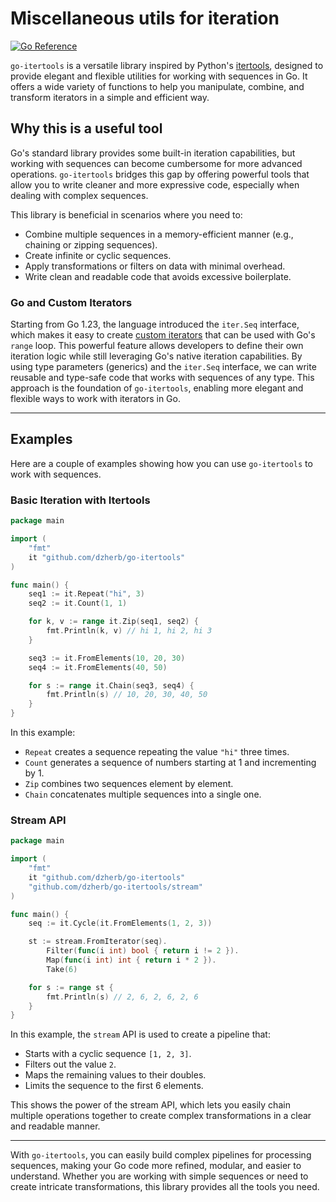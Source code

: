 # Miscellaneous utils for iteration
[![Go Reference](https://pkg.go.dev/badge/github.com/dzherb/go-itertools.svg)](https://pkg.go.dev/github.com/dzherb/go-itertools)


`go-itertools` is a versatile library inspired by Python's [itertools](https://docs.python.org/3/library/itertools.html), designed to provide elegant and flexible utilities for working with sequences in Go. It offers a wide variety of functions to help you manipulate, combine, and transform iterators in a simple and efficient way.

## Why this is a useful tool

Go's standard library provides some built-in iteration capabilities, but working with sequences can become cumbersome for more advanced operations. `go-itertools` bridges this gap by offering powerful tools that allow you to write cleaner and more expressive code, especially when dealing with complex sequences.

This library is beneficial in scenarios where you need to:

- Combine multiple sequences in a memory-efficient manner (e.g., chaining or zipping sequences).
- Create infinite or cyclic sequences.
- Apply transformations or filters on data with minimal overhead.
- Write clean and readable code that avoids excessive boilerplate.

### Go and Custom Iterators

Starting from Go 1.23, the language introduced the `iter.Seq` interface, which makes it easy to create [custom iterators](https://go.dev/blog/range-functions) that can be used with Go's `range` loop. This powerful feature allows developers to define their own iteration logic while still leveraging Go's native iteration capabilities. By using type parameters (generics) and the `iter.Seq` interface, we can write reusable and type-safe code that works with sequences of any type. This approach is the foundation of `go-itertools`, enabling more elegant and flexible ways to work with iterators in Go.

---

## Examples

Here are a couple of examples showing how you can use `go-itertools` to work with sequences.

### Basic Iteration with Itertools

```go
package main

import (
	"fmt"
	it "github.com/dzherb/go-itertools"
)

func main() {
	seq1 := it.Repeat("hi", 3)
	seq2 := it.Count(1, 1)

	for k, v := range it.Zip(seq1, seq2) {
		fmt.Println(k, v) // hi 1, hi 2, hi 3
	}

	seq3 := it.FromElements(10, 20, 30)
	seq4 := it.FromElements(40, 50)

	for s := range it.Chain(seq3, seq4) {
		fmt.Println(s) // 10, 20, 30, 40, 50
	}
}
```

In this example:
- `Repeat` creates a sequence repeating the value `"hi"` three times.
- `Count` generates a sequence of numbers starting at 1 and incrementing by 1.
- `Zip` combines two sequences element by element.
- `Chain` concatenates multiple sequences into a single one.

### Stream API

```go
package main

import (
	"fmt"
	it "github.com/dzherb/go-itertools"
	"github.com/dzherb/go-itertools/stream"
)

func main() {
	seq := it.Cycle(it.FromElements(1, 2, 3))

	st := stream.FromIterator(seq).
		Filter(func(i int) bool { return i != 2 }).
		Map(func(i int) int { return i * 2 }).
		Take(6)

	for s := range st {
		fmt.Println(s) // 2, 6, 2, 6, 2, 6
	}
}
```

In this example, the `stream` API is used to create a pipeline that:
- Starts with a cyclic sequence `[1, 2, 3]`.
- Filters out the value `2`.
- Maps the remaining values to their doubles.
- Limits the sequence to the first 6 elements.

This shows the power of the stream API, which lets you easily chain multiple operations together to create complex transformations in a clear and readable manner.

--- 

With `go-itertools`, you can easily build complex pipelines for processing sequences, making your Go code more refined, modular, and easier to understand. Whether you are working with simple sequences or need to create intricate transformations, this library provides all the tools you need.